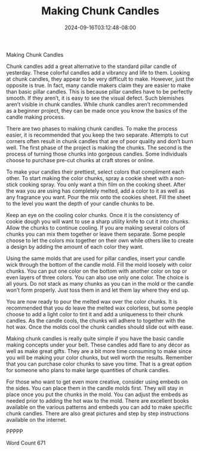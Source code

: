 ﻿---
title: "Making Chunk Candles"
date: 2024-09-16T03:12:48-08:00
description: "Candle Making txt Tips for Web Success"
featured_image: "/images/Candle Making txt.jpg"
tags: ["Candle Making txt"]
---

Making Chunk Candles

Chunk candles add a great alternative to the standard pillar candle of yesterday. These colorful candles add a vibrancy and life to them. Looking at chunk candles, they appear to be very difficult to make. However, just the opposite is true. In fact, many candle makers claim they are easier to make than basic pillar candles. This is because pillar candles have to be perfectly smooth. If they aren’t, it is easy to see the visual defect. Such blemishes aren’t visible in chunk candles. While chunk candles aren’t recommended as a beginner project, they can be made once you know the basics of the candle making process. 

There are two phases to making chunk candles. To make the process easier, it is recommended that you keep the two separate. Attempts to cut corners often result in chunk candles that are of poor quality and don’t burn well. The first phase of the project is making the chunks. The second is the process of turning those chunks into gorgeous candles. Some individuals choose to purchase pre-cut chunks at craft stores or online.

To make your candles their prettiest, select colors that compliment each other. To start making the color chunks, spray a cookie sheet with a non-stick cooking spray. You only want a thin film on the cooking sheet. After the wax you are using has completely melted, add a color to it as well as any fragrance you want. Pour the mix onto the cookies sheet. Fill the sheet to the level you want the depth of your candle chunks to be. 

Keep an eye on the cooling color chunks. Once it is the consistency of cookie dough you will want to use a sharp utility knife to cut it into chunks. Allow the chunks to continue cooling. If you are making several colors of chunks you can mix them together or leave them separate. Some people choose to let the colors mix together on their own while others like to create a design by adding the amount of each color they want.

Using the same molds that are used for pillar candles, insert your candle wick through the bottom of the candle mold. Fill the mold loosely with color chunks. You can put one color on the bottom with another color on top or even layers of three colors. You can also use only one color. The choice is all yours. Do not stack as many chunks as you can in the mold or the candle won’t form properly. Just toss them in and let them lay where they end up. 

You are now ready to pour the melted wax over the color chunks. It is recommended that you do leave the melted wax colorless, but some people choose to add a light color to tint it and add a uniqueness to their chunk candles. As the candle cools, the chunks will adhere to together with the hot wax. Once the molds cool the chunk candles should slide out with ease. 

Making chunk candles is really quite simple if you have the basic candle making concepts under your belt. These candles add flare to any décor as well as make great gifts. They are a bit more time consuming to make since you will be making your color chunks, but well worth the results. Remember that you can purchase color chunks to save you time. That is a great option for someone who plans to make large quantities of chunk candles. 

For those who want to get even more creative, consider using embeds on the sides. You can place them in the candle molds first. They will stay in place once you put the chunks in the mold. You can adjust the embeds as needed prior to adding the hot wax to the mold. There are excellent books available on the various patterns and embeds you can add to make specific chunk candles. There are also great pictures and step by step instructions available on the internet. 

PPPPP

Word Count 671





